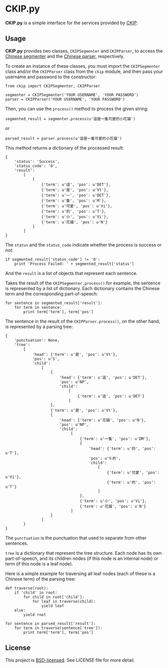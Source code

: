 # CKIP.py

**CKIP.py** is a simple interface for the services provided by [CKIP](http://ckip.iis.sinica.edu.tw/CKIP/index.htm).

## Usage

**CKIP.py** provides two classes, `CKIPSegmenter` and `CKIPParser`, to access the [Chinese segmenter](http://ckipsvr.iis.sinica.edu.tw/) and the [Chinese parser](http://parser.iis.sinica.edu.tw/), respectively.

To create an instance of these classes, you must import the `CKIPSegmenter` class and/or the `CKIPParser` class from the `ckip` module, and then pass your username and password to the constructor:

    from ckip import CKIPSegmenter, CKIPParser

    segmenter = CKIPSegmenter('YOUR USERNAME', 'YOUR PASSWORD')
    parser = CKIPParser('YOUR USERNAME', 'YOUR PASSWORD')

Then, you can use the `process()` method to process the given string:

    segmented_result = segmenter.process(u'這是一隻可愛的小花貓')

or

    parsed_result = parser.process(u'這是一隻可愛的小花貓')

This method returns a dictionary of the processed result:

    {
        'status': 'Success',
        'status_code': '0',
        'result':
            [
                [
                    {'term': u'這', 'pos': u'DET'},
                    {'term': u'是', 'pos': u'Vt'},
                    {'term': u'一', 'pos': u'DET'},
                    {'term': u'隻', 'pos': u'M'},
                    {'term': u'可愛', 'pos': u'Vi'},
                    {'term': u'的', 'pos': u'T'},
                    {'term': u'小', 'pos': u'Vi'},
                    {'term': u'花貓', 'pos': u'N'}
                ]
            ]
    }

The `status` and the `status_code` indicate whether the process is success or not:

    if segmented_result['status_code'] != '0':
        print 'Process Failed: ' + segmented_result['status']

And the `result` is a list of objects that represent each sentence.

Takes the result of the `CKIPSegmenter.process()` for example, the sentence is represented by a list of dictionary. Each dictionary contains the Chinese term and the corresponding part-of-speech:

    for sentence in segmented_result['result']:
        for term in sentence:
            print term['term'], term['pos']

The sentence in the result of the `CKIPParser.process()`, on the other hand, is represented by a parsing tree:

    {
        'punctuation': None,
        'tree':
            {
                'head': {'term': u'是', 'pos': u'Vt'},
                'pos': u'S',
                'child':
                    [
                        {
                            'head': {'term': u'這', 'pos': u'DET'},
                            'pos': u'NP',
                            'child':
                                [
                                    {'term': u'這', 'pos': u'DET'}
                                ]
                        },
                        {'term': u'是', 'pos': u'Vt'},
                        {
                            'head': {'term': u'花貓', 'pos': u'N'},
                            'pos': u'NP',
                            'child':
                                 [
                                     {'term': u'一隻', 'pos': u'DM'},
                                     {
                                         'head': {'term': u'的', 'pos': u'T'},
                                         'pos': u'V‧的',
                                         'child':
                                             [                                             
                                                 {'term': u'可愛', 'pos': u'Vi'},
                                                 {'term': u'的', 'pos': u'T'}
                                             ]
                                     },
                                     {'term': u'小', 'pos': u'Vi'},
                                     {'term': u'花貓', 'pos': u'N'}
                                 ]
                        }
                    ]
            }
    }

The `punctuation` is the punctuation that used to separate from other sentences.

`tree` is a dictionary that represent the tree structure. Each node has its own part-of-speech, and its children nodes (if this node is an internal node) or term (if this node is a leaf node).

Here is a simple example for traversing all leaf nodes (each of these is a Chinese term) of the parsing tree:

    def traverse(root):
        if 'child' in root:
            for child in root['child']:
                for leaf in traverse(child):
                    yield leaf
        else:
            yield root

    for sentence in parsed_result['result']:
        for term in traverse(sentence['tree']):
            print term['term'], term['pos']

## License

This project is [BSD-licensed](http://www.opensource.org/licenses/BSD-3-Clause). See LICENSE file for more detail.

